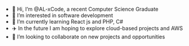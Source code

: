 - 👋 Hi, I’m @AL-xCode, a recent Computer Science Graduate
- 👀 I’m interested in software development
- 🌱 I’m currently learning React js and PHP, C#
- ✈️ In the future I am hoping to explore cloud-based projects and AWS
- 💞️ I’m looking to collaborate on new projects and opportunities


<!---
AL-xCode/AL-xCode is a ✨ special ✨ repository because its `README.md` (this file) appears on your GitHub profile.
You can click the Preview link to take a look at your changes.
--->
